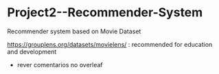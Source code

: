 # Project2--Recommender-System

Recommender system based on Movie Dataset

https://grouplens.org/datasets/movielens/ : recommended for education and development

- rever comentarios no overleaf